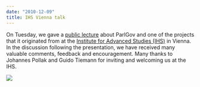 ```yaml
---
date: "2010-12-09"
title: IHS Vienna talk
---
```


On Tuesday, we gave a [public lecture](http://www.ihs.ac.at/vienna/resources/organizer/en_lecture_doering.pdf) about ParlGov and one of the projects that it originated from at the [Institute for Advanced Studies (IHS)](http://www.ihs.ac.at/vienna/) in Vienna. In the discussion following the presentation, we have received many valuable comments, feedback and encouragement. Many thanks to Johannes Pollak and Guido Tiemann for inviting and welcoming us at the IHS.

![](/images/parliament-netherlands.jpg)
